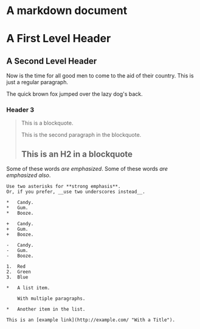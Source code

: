 # A markdown document

A First Level Header
====================

A Second Level Header
---------------------

Now is the time for all good men to come to
the aid of their country. This is just a
regular paragraph.

The quick brown fox jumped over the lazy
dog's back.

### Header 3

> This is a blockquote.
>
> This is the second paragraph in the blockquote.
>
> ## This is an H2 in a blockquote

Some of these words *are emphasized*.
    Some of these words _are emphasized also_.

    Use two asterisks for **strong emphasis**.
    Or, if you prefer, __use two underscores instead__.

    *   Candy.
    *   Gum.
    *   Booze.

    +   Candy.
    +   Gum.
    +   Booze.

    -   Candy.
    -   Gum.
    -   Booze.

    1.  Red
    2.  Green
    3.  Blue

    *   A list item.

        With multiple paragraphs.

    *   Another item in the list.

    This is an [example link](http://example.com/ "With a Title").
